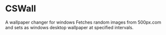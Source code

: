 # CSWall
A wallpaper changer for windows
Fetches random images from 500px.com and sets as windows desktop wallpaper at specified intervals.
